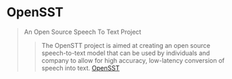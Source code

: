 OpenSST
==

> An Open Source Speech To Text Project
> > The OpenSTT project is aimed at creating an open source speech-to-text model that can be used by individuals and company to allow for high accuracy, low-latency conversion of speech into text. [OpenSST](https://openstt.org/)

